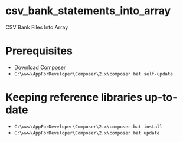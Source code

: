 # csv_bank_statements_into_array
CSV Bank Files Into Array

# Prerequisites
* [Download Composer](https://getcomposer.org/download/)
* `C:\www\AppForDeveloper\Composer\2.x\composer.bat self-update`

# Keeping reference libraries up-to-date
* `C:\www\AppForDeveloper\Composer\2.x\composer.bat install`
* `C:\www\AppForDeveloper\Composer\2.x\composer.bat update`
